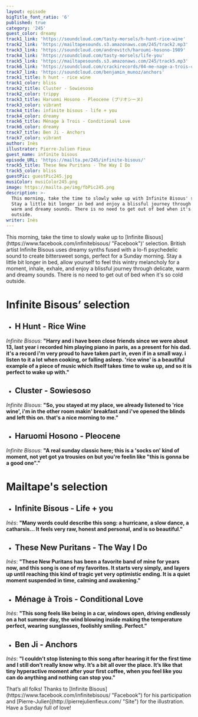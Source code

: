 ```yaml
---
layout: episode
bigTitle_font_ratio: '6'
published: true
category: '245'
guest_color: dreamy
track1_link: 'https://soundcloud.com/tasty-morsels/h-hunt-rice-wine'
track2_link: 'https://mailtapesounds.s3.amazonaws.com/245/track2.mp3'
track3_link: 'https://soundcloud.com/andrevitch/haroumi-hosono-1989'
track4_link: 'https://soundcloud.com/tasty-morsels/life-you'
track5_link: 'https://mailtapesounds.s3.amazonaws.com/245/track5.mp3'
track6_link: 'https://soundcloud.com/crackirecords/04-me-nage-a-trois-conditional'
track7_link: 'https://soundcloud.com/benjamin_munoz/anchors'
track1_title: h hunt - rice wine
track1_color: bliss
track2_title: Cluster - Sowiesoso
track2_color: trippy
track3_title: Haruomi Hosono - Pleocene (プリオシーヌ)
track3_color: vibrant
track4_title: infinite bisous - life + you
track4_color: dreamy
track6_title: Ménage à Trois - Conditional Love
track6_color: dreamy
track7_title: Ben Ji - Anchors
track7_color: vibrant
author: Inès
illustrator: Pierre-Julien Fieux
guest_name: infinite bisous
episode_URL: 'https://mailta.pe/245/infinite-bisous/'
track5_title: These New Puritans - The Way I Do
track5_color: bliss
guestPic: guestPic245.jpg
musiColor: musiColor245.png
image: https://mailta.pe/img/fbPic245.png
description: >-
  This morning, take the time to slowly wake up with Infinite Bisous' selection.
  Stay a little bit longer in bed and enjoy a blissful journey through delicate,
  warm and dreamy sounds. There is no need to get out of bed when it's so cold
  outside.
writer: Inès
---
```

<p id="introduction">This morning, take the time to slowly wake up to [Infinite Bisous](https://www.facebook.com/infinitebisous/ "Facebook")' selection. British artist Infinite Bisous uses dreamy synths fused with a lo-fi psychedelic sound to create bittersweet songs, perfect for a Sunday morning. Stay a little bit longer in bed, allow yourself to feel this wintry melancholy for a moment, inhale, exhale, and enjoy a blissful journey through delicate, warm and dreamy sounds. There is no need to get out of bed when it's so cold outside.</p>


# **Infinite Bisous’ selection**

+ ## H Hunt - Rice Wine
_Infinite Bisous_: **"**Harry and i have been close friends since we were about 13, last year i recorded him playing piano in paris, as a present for his dad. it's a record i'm very proud to have taken part in, even if in a small way. i listen to it a lot when cooking, or falling asleep. 'rice wine' is a beautiful example of a piece of music which itself takes time to wake up, and so it is perfect to wake up with.**"**

+ ## Cluster - Sowiesoso
_Infinite Bisous_: **"**So, you stayed at my place, we already listened to 'rice wine', i'm in the other room makin' breakfast and i've opened the blinds and left this on. that's a nice morning to me.**"**

+ ## Haruomi Hosono - Pleocene
_Infinite Bisous_: **"**A real sunday classic here; this is a 'socks on' kind of moment, not yet got ya trousies on but you're feelin like "this is gonna be a good one".**"**


# Mailtape's selection

+ ## Infinite Bisous - Life + you
_Inès_: **"**Many words could describe this song: a hurricane, a slow dance, a catharsis... It feels very raw, honest and personal, and is so beautiful.**"** 

+ ## These New Puritans - The Way I Do
_Inès_: **"**These New Puritans has been a favorite band of mine for years now, and this song is one of my favorites. It starts very simply, and layers up until reaching this kind of tragic yet very optimistic ending. It is a quiet moment suspended in time, calming and awakening.**"**


+ ## Ménage à Trois - Conditional Love
_Inès_: **"**This song feels like being in a car, windows open, driving endlessly on a hot summer day, the wind blowing inside making the temperature perfect, wearing sunglasses, foolishly smiling. Perfect.**"**

+ ## Ben Ji - Anchors
_Inès_: **"**I couldn’t stop listening to this song after hearing it for the first time and I still don’t really know why. It’s a bit all over the place. It’s like that tiny hyperactive moment after your first coffee, when you feel like you can do anything and nothing can stop you.**"**


<p id="outroduction">That’s all folks! Thanks to [Infinite Bisous](https://www.facebook.com/infinitebisous/ "Facebook") for his participation and [Pierre-Julien](http://pierrejulienfieux.com/ "Site") for the illustration. Have a Sunday full of love! </p>
